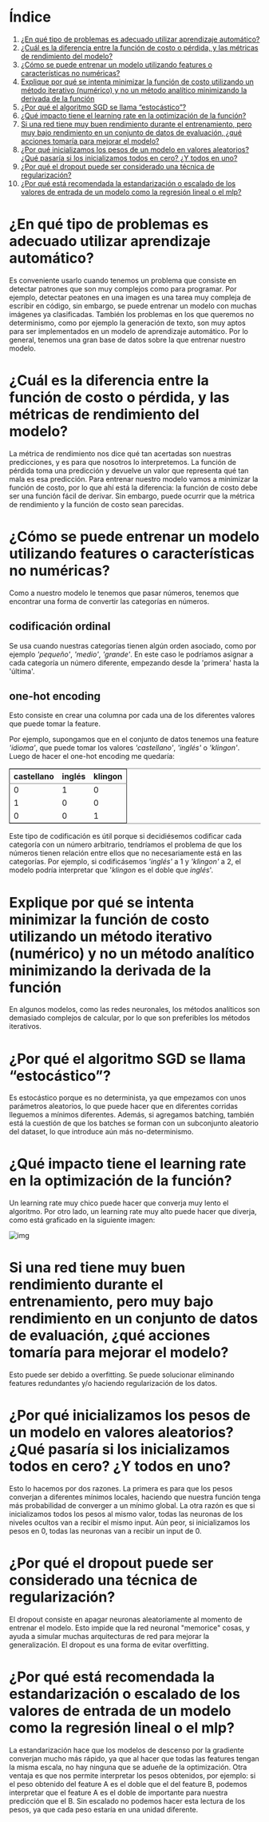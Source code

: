 
# &Iacute;ndice

1.  [¿En qué tipo de problemas es adecuado utilizar aprendizaje automático?](#p1)
2.  [¿Cuál es la diferencia entre la función de costo o pérdida, y las métricas de rendimiento del modelo?](#p2)
3.  [¿Cómo se puede entrenar un modelo utilizando features o características no numéricas?](#p3)
4.  [Explique por qué se intenta minimizar la función de costo utilizando un método iterativo (numérico) y no un método analítico minimizando la derivada de la función](#p4)
5.  [¿Por qué el algoritmo SGD se llama “estocástico”?](#p5)
6.  [¿Qué impacto tiene el learning rate en la optimización de la función?](#p6)
7.  [Si una red tiene muy buen rendimiento durante el entrenamiento, pero muy bajo rendimiento en un conjunto de datos de evaluación, ¿qué acciones tomaría para mejorar el modelo?](#p7)
8.  [¿Por qué inicializamos los pesos de un modelo en valores aleatorios? ¿Qué pasaría si los inicializamos todos en cero? ¿Y todos en uno?](#p8)
9.  [¿Por qué el dropout puede ser considerado una técnica de regularización?](#p9)
10. [¿Por qué está recomendada la estandarización o escalado de los valores de entrada de un modelo como la regresión lineal o el mlp?](#p10)


<a id="p1"></a>

# ¿En qué tipo de problemas es adecuado utilizar aprendizaje automático?

Es conveniente usarlo cuando tenemos un problema que consiste en detectar patrones que son muy complejos como para programar. Por ejemplo, detectar peatones en una imagen es una tarea muy compleja de escribir en código, sin embargo, se puede entrenar un modelo con muchas imágenes ya clasificadas.
También los problemas en los que queremos no determinismo, como por ejemplo la generación de texto, son muy aptos para ser implementados en un modelo de aprendizaje automático.
Por lo general, tenemos una gran base de datos sobre la que entrenar nuestro modelo.


<a id="p2"></a>

# ¿Cuál es la diferencia entre la función de costo o pérdida, y las métricas de rendimiento del modelo?

La métrica de rendimiento nos dice qué tan acertadas son nuestras predicciones, y es para que nosotros lo interpretemos. La función de pérdida toma una predicción y devuelve un valor que representa qué tan mala es esa predicción. Para entrenar nuestro modelo vamos a minimizar la función de costo, por lo que ahí está la diferencia: la función de costo debe ser una función fácil de derivar. Sin embargo, puede ocurrir que la métrica de rendimiento y la función de costo sean parecidas.


<a id="p3"></a>

# ¿Cómo se puede entrenar un modelo utilizando features o características no numéricas?

Como a nuestro modelo le tenemos que pasar números, tenemos que encontrar una forma de convertir las categorías en números.


## codificación ordinal

Se usa cuando nuestras categorías tienen algún orden asociado, como por ejemplo *'pequeño'*, *'medio'*, *'grande'*. En este caso le podríamos asignar a cada categoría un número diferente, empezando desde la 'primera' hasta la 'última'.


## one-hot encoding

Esto consiste en crear una columna por cada una de los diferentes valores que puede tomar la feature.

Por ejemplo, supongamos que en el conjunto de datos tenemos una feature *'idioma'*, que puede tomar los valores *'castellano'*, *'inglés'* o *'klingon'*. Luego de hacer el one-hot encoding me quedaría:

<table border="2" cellspacing="0" cellpadding="6" rules="groups" frame="hsides">


<colgroup>
<col  class="org-right" />

<col  class="org-right" />

<col  class="org-right" />
</colgroup>
<thead>
<tr>
<th scope="col" class="org-right">castellano</th>
<th scope="col" class="org-right">inglés</th>
<th scope="col" class="org-right">klingon</th>
</tr>
</thead>

<tbody>
<tr>
<td class="org-right">0</td>
<td class="org-right">1</td>
<td class="org-right">0</td>
</tr>


<tr>
<td class="org-right">1</td>
<td class="org-right">0</td>
<td class="org-right">0</td>
</tr>


<tr>
<td class="org-right">0</td>
<td class="org-right">0</td>
<td class="org-right">1</td>
</tr>
</tbody>
</table>

Este tipo de codificación es útil porque si decidiésemos codificar cada categoría con un número arbitrario, tendríamos el problema de que los números tienen relación entre ellos que no necesariamente está en las categorías. Por ejemplo, si codificásemos *'inglés'* a 1 y *'klingon'* a 2, el modelo podría interpretar que '*klingon* es el doble que *inglés*'.


<a id="p4"></a>

# Explique por qué se intenta minimizar la función de costo utilizando un método iterativo (numérico) y no un método analítico minimizando la derivada de la función

En algunos modelos, como las redes neuronales, los métodos analíticos son demasiado complejos de calcular, por lo que son preferibles los métodos iterativos.


<a id="p5"></a>

# ¿Por qué el algoritmo SGD se llama “estocástico”?

Es estocástico porque es no determinista, ya que empezamos con unos parámetros aleatorios, lo que puede hacer que en diferentes corridas lleguemos a mínimos diferentes. Además, si agregamos batching, también está la cuestión de que los batches se forman con un subconjunto aleatorio del dataset, lo que introduce aún más no-determinismo.


<a id="p6"></a>

# ¿Qué impacto tiene el learning rate en la optimización de la función?

Un learning rate muy chico puede hacer que converja muy lento el algoritmo. Por otro lado, un learning rate muy alto puede hacer que diverja, como está graficado en la siguiente imagen:

![img](./learning-rate-alto.png)


<a id="p7"></a>

# Si una red tiene muy buen rendimiento durante el entrenamiento, pero muy bajo rendimiento en un conjunto de datos de evaluación, ¿qué acciones tomaría para mejorar el modelo?

Esto puede ser debido a overfitting. Se puede solucionar eliminando features redundantes y/o haciendo regularización de los datos.


<a id="p8"></a>

# ¿Por qué inicializamos los pesos de un modelo en valores aleatorios? ¿Qué pasaría si los inicializamos todos en cero? ¿Y todos en uno?

Esto lo hacemos por dos razones. La primera es para que los pesos converjan a diferentes mínimos locales, haciendo que nuestra función tenga más probabilidad de converger a un mínimo global.
La otra razón es que si inicializamos todos los pesos al mismo valor, todas las neuronas de los niveles ocultos van a recibir el mismo input. Aún peor, si inicializamos los pesos en 0, todas las neuronas van a recibir un input de 0.


<a id="p9"></a>

# ¿Por qué el dropout puede ser considerado una técnica de regularización?

El dropout consiste en apagar neuronas aleatoriamente al momento de entrenar el modelo. Esto impide que la red neuronal "memorice" cosas, y ayuda a simular muchas arquitecturas de red para mejorar la generalización.
El dropout es una forma de evitar overfitting.


<a id="p10"></a>

# ¿Por qué está recomendada la estandarización o escalado de los valores de entrada de un modelo como la regresión lineal o el mlp?

La estandarización hace que los modelos de descenso por la gradiente converjan mucho más rápido, ya que al hacer que todas las features tengan la misma escala, no hay ninguna que se adueñe de la optimización. Otra ventaja es que nos permite interpretar los pesos obtenidos, por ejemplo: si el peso obtenido del feature A es el doble que el del feature B, podemos interpretar que el feature A es el doble de importante para nuestra predicción que el B. Sin escalado no podemos hacer esta lectura de los pesos, ya que cada peso estaría en una unidad diferente.
